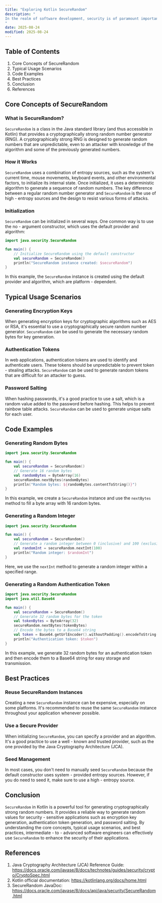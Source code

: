 ```yaml
---
title: "Exploring Kotlin SecureRandom"
description: "
In the realm of software development, security is of paramount importance. When it comes to generating random numbers, using a cryptographically secure random number generator is crucial, especially in applications where randomness is used for security - related purposes such as generating encryption keys, authentication tokens, or salts for password hashing.  Kotlin, a modern programming language for the JVM, Android, and other platforms, provides access to the `SecureRandom` class from the Java standard library. `SecureRandom` is designed to generate cryptographically strong random numbers, which means that the numbers it produces are unpredictable and suitable for security - sensitive applications. In this blog post, we'll delve into the core concepts of `SecureRandom` in Kotlin, explore typical usage scenarios, and discuss best practices.
"
date: 2025-08-24
modified: 2025-08-24
---
```


## Table of Contents
1. Core Concepts of SecureRandom
2. Typical Usage Scenarios
3. Code Examples
4. Best Practices
5. Conclusion
6. References

## Core Concepts of SecureRandom
### What is SecureRandom?
`SecureRandom` is a class in the Java standard library (and thus accessible in Kotlin) that provides a cryptographically strong random number generator (RNG). A cryptographically strong RNG is designed to generate random numbers that are unpredictable, even to an attacker with knowledge of the algorithm and some of the previously generated numbers.

### How it Works
`SecureRandom` uses a combination of entropy sources, such as the system's current time, mouse movements, keyboard events, and other environmental factors, to initialize its internal state. Once initialized, it uses a deterministic algorithm to generate a sequence of random numbers. The key difference between a regular random number generator and `SecureRandom` is the use of high - entropy sources and the design to resist various forms of attacks.

### Initialization
`SecureRandom` can be initialized in several ways. One common way is to use the no - argument constructor, which uses the default provider and algorithm:
```kotlin
import java.security.SecureRandom

fun main() {
    // Initialize SecureRandom using the default constructor
    val secureRandom = SecureRandom()
    println("SecureRandom instance created: $secureRandom")
}
```
In this example, the `SecureRandom` instance is created using the default provider and algorithm, which are platform - dependent.

## Typical Usage Scenarios
### Generating Encryption Keys
When generating encryption keys for cryptographic algorithms such as AES or RSA, it's essential to use a cryptographically secure random number generator. `SecureRandom` can be used to generate the necessary random bytes for key generation.

### Authentication Tokens
In web applications, authentication tokens are used to identify and authenticate users. These tokens should be unpredictable to prevent token - stealing attacks. `SecureRandom` can be used to generate random tokens that are difficult for an attacker to guess.

### Password Salting
When hashing passwords, it's a good practice to use a salt, which is a random value added to the password before hashing. This helps to prevent rainbow table attacks. `SecureRandom` can be used to generate unique salts for each user.

## Code Examples
### Generating Random Bytes
```kotlin
import java.security.SecureRandom

fun main() {
    val secureRandom = SecureRandom()
    // Generate 16 random bytes
    val randomBytes = ByteArray(16)
    secureRandom.nextBytes(randomBytes)
    println("Random bytes: ${randomBytes.contentToString()}")
}
```
In this example, we create a `SecureRandom` instance and use the `nextBytes` method to fill a byte array with 16 random bytes.

### Generating a Random Integer
```kotlin
import java.security.SecureRandom

fun main() {
    val secureRandom = SecureRandom()
    // Generate a random integer between 0 (inclusive) and 100 (exclusive)
    val randomInt = secureRandom.nextInt(100)
    println("Random integer: $randomInt")
}
```
Here, we use the `nextInt` method to generate a random integer within a specified range.

### Generating a Random Authentication Token
```kotlin
import java.security.SecureRandom
import java.util.Base64

fun main() {
    val secureRandom = SecureRandom()
    // Generate 32 random bytes for the token
    val tokenBytes = ByteArray(32)
    secureRandom.nextBytes(tokenBytes)
    // Encode the bytes to a Base64 string
    val token = Base64.getUrlEncoder().withoutPadding().encodeToString(tokenBytes)
    println("Authentication token: $token")
}
```
In this example, we generate 32 random bytes for an authentication token and then encode them to a Base64 string for easy storage and transmission.

## Best Practices
### Reuse SecureRandom Instances
Creating a new `SecureRandom` instance can be expensive, especially on some platforms. It's recommended to reuse the same `SecureRandom` instance throughout your application whenever possible.

### Use a Secure Provider
When initializing `SecureRandom`, you can specify a provider and an algorithm. It's a good practice to use a well - known and trusted provider, such as the one provided by the Java Cryptography Architecture (JCA).

### Seed Management
In most cases, you don't need to manually seed `SecureRandom` because the default constructor uses system - provided entropy sources. However, if you do need to seed it, make sure to use a high - entropy source.

## Conclusion
`SecureRandom` in Kotlin is a powerful tool for generating cryptographically strong random numbers. It provides a reliable way to generate random values for security - sensitive applications such as encryption key generation, authentication token generation, and password salting. By understanding the core concepts, typical usage scenarios, and best practices, intermediate - to - advanced software engineers can effectively use `SecureRandom` to enhance the security of their applications.

## References
1. Java Cryptography Architecture (JCA) Reference Guide: https://docs.oracle.com/javase/8/docs/technotes/guides/security/crypto/CryptoSpec.html
2. Kotlin official documentation: https://kotlinlang.org/docs/home.html
3. SecureRandom JavaDoc: https://docs.oracle.com/javase/8/docs/api/java/security/SecureRandom.html